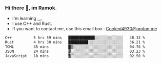 ### Hi there 👋, im Ramok.

- I'm learning __.
- I use C++ and Rust.
- If you want to contact me, use this email box : Cooked4930@proton.me

<!--START_SECTION:waka-->

```txt
C++          5 hrs 59 mins   ████████████░░░░░░░░░░░░░   48.13 %
Rust         4 hrs 30 mins   █████████░░░░░░░░░░░░░░░░   36.21 %
TOML         35 mins         █▒░░░░░░░░░░░░░░░░░░░░░░░   04.76 %
JSON         24 mins         ▓░░░░░░░░░░░░░░░░░░░░░░░░   03.23 %
JavaScript   18 mins         ▓░░░░░░░░░░░░░░░░░░░░░░░░   02.50 %
```

<!--END_SECTION:waka-->
